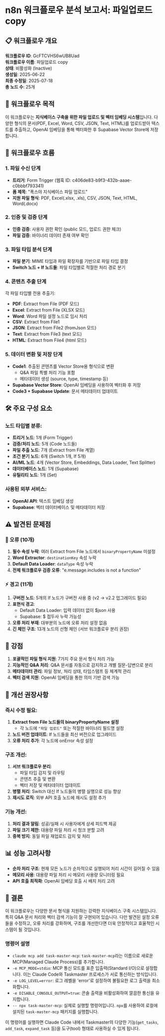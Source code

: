# n8n 워크플로우 분석 보고서: 파일업로드 copy

## 📋 워크플로우 개요

**워크플로우 ID**: GcFTCVHS6wUB8Uad  
**워크플로우 이름**: 파일업로드 copy  
**상태**: 비활성화 (Inactive)  
**생성일**: 2025-06-22  
**최종 수정일**: 2025-07-18  
**총 노드 수**: 25개  

## 🎯 워크플로우 목적

이 워크플로우는 **지식베이스 구축을 위한 파일 업로드 및 벡터 임베딩 시스템**입니다. 다양한 형식의 문서(PDF, Excel, Word, CSV, JSON, Text, HTML)를 업로드받아 텍스트를 추출하고, OpenAI 임베딩을 통해 벡터화한 후 Supabase Vector Store에 저장합니다.

## 🔄 워크플로우 흐름

### 1. **파일 수신 단계**
- **트리거**: Form Trigger (웹훅 ID: c406de83-b9f3-432b-aaae-c0bbbf793341)
- **폼 제목**: "폭스야 지식베이스 파일 업로드"
- **지원 파일 형식**: PDF, Excel(.xlsx, .xls), CSV, JSON, Text, HTML, Word(.docx)

### 2. **인증 및 검증 단계**
- **인증 검증**: 사용자 권한 확인 (public 모드, 업로드 권한 체크)
- **파일 검증**: 바이너리 데이터 존재 여부 확인

### 3. **파일 타입 분석 단계**
- **파일 분기**: MIME 타입과 파일 확장자를 기반으로 파일 타입 결정
- **Switch 노드 + If 노드들**: 파일 타입별로 적절한 처리 경로 분기

### 4. **콘텐츠 추출 단계**
각 파일 타입별 전용 추출기:
- **PDF**: Extract from File (PDF 모드)
- **Excel**: Extract from File (XLSX 모드)
- **Word**: Word 파일 설정 노드로 임시 처리
- **CSV**: Extract from File1
- **JSON**: Extract from File2 (fromJson 모드)
- **Text**: Extract from File3 (text 모드)
- **HTML**: Extract from File4 (html 모드)

### 5. **데이터 변환 및 저장 단계**
- **Code1**: 추출된 콘텐츠를 Vector Store용 형식으로 변환
  - Q&A 파일 특별 처리 기능 포함
  - 메타데이터 생성 (source, type, timestamp 등)
- **Supabase Vector Store**: OpenAI 임베딩을 사용하여 벡터화 후 저장
- **Code3 + Supabase Update**: 문서 메타데이터 업데이트

## 🛠️ 주요 구성 요소

### 노드 타입별 분류:
- **트리거 노드**: 1개 (Form Trigger)
- **검증/처리 노드**: 5개 (Code 노드들)
- **파일 추출 노드**: 7개 (Extract from File 계열)
- **조건 분기 노드**: 6개 (Switch 1개, If 5개)
- **AI/ML 노드**: 4개 (Vector Store, Embeddings, Data Loader, Text Splitter)
- **데이터베이스 노드**: 1개 (Supabase)
- **유틸리티 노드**: 1개 (Set)

### 사용된 외부 서비스:
- **OpenAI API**: 텍스트 임베딩 생성
- **Supabase**: 벡터 데이터베이스 및 메타데이터 저장

## ⚠️ 발견된 문제점

### 🚨 오류 (10개)
1. **필수 속성 누락**: 여러 Extract from File 노드에서 `binaryPropertyName` 미설정
2. **Word Extractor**: `destinationKey` 속성 누락
3. **Default Data Loader**: `dataType` 속성 누락
4. **전체 워크플로우 검증 오류**: "e.message.includes is not a function"

### ⚡ 경고 (11개)
1. **구버전 노드**: 5개의 If 노드가 구버전 사용 중 (v2 → v2.2 업그레이드 필요)
2. **표현식 경고**: 
   - Default Data Loader: 입력 데이터 없이 $json 사용
   - Supabase: $ 접두사 누락 가능성
3. **오류 처리 부재**: 대부분의 노드에 오류 처리 설정 없음
4. **긴 체인 구조**: 13개 노드의 선형 체인 (서브 워크플로우 분리 권장)

## 💪 강점

1. **포괄적인 파일 형식 지원**: 7가지 주요 문서 형식 처리 가능
2. **지능적인 Q&A 처리**: Q&A 문서를 자동으로 감지하고 개별 질문-답변으로 분리
3. **메타데이터 관리**: 파일 정보, 처리 상태, 타임스탬프 등 체계적 관리
4. **벡터 검색 지원**: OpenAI 임베딩을 통한 의미 기반 검색 가능

## 🔧 개선 권장사항

### 즉시 수정 필요:
1. **Extract from File 노드들의 binaryPropertyName 설정**
   - 각 노드에 `"파일 업로드"` 또는 적절한 바이너리 필드명 설정
2. **노드 버전 업데이트**: If 노드들을 최신 버전으로 업그레이드
3. **오류 처리 추가**: 각 노드에 onError 속성 설정

### 구조 개선:
1. **서브 워크플로우 분리**:
   - 파일 타입 감지 및 라우팅
   - 콘텐츠 추출 및 변환
   - 벡터 저장 및 메타데이터 업데이트
2. **병렬 처리**: Switch 대신 If 노드들의 병렬 실행으로 성능 향상
3. **재시도 로직**: 외부 API 호출 노드에 재시도 설정 추가

### 기능 개선:
1. **처리 결과 알림**: 성공/실패 시 사용자에게 상세 피드백 제공
2. **파일 크기 제한**: 대용량 파일 처리 시 청크 분할 고려
3. **중복 방지**: 동일 파일 재업로드 감지 및 처리

## 📊 성능 고려사항

- **순차 처리 구조**: 현재 모든 노드가 순차적으로 실행되어 처리 시간이 길어질 수 있음
- **메모리 사용**: 대용량 파일 처리 시 메모리 사용량 모니터링 필요
- **API 호출 최적화**: OpenAI 임베딩 호출 시 배치 처리 고려

## 🎯 결론

이 워크플로우는 다양한 문서 형식을 지원하는 강력한 지식베이스 구축 시스템입니다. 특히 Q&A 문서 처리와 벡터 검색 기능이 잘 구현되어 있습니다. 다만 발견된 설정 오류들을 수정하고, 오류 처리를 강화하며, 구조를 개선한다면 더욱 안정적이고 효율적인 시스템이 될 것입니다.

### 명령어 설명

*   `claude mcp add task-master-mcp`: `task-master-mcp`라는 이름으로 새로운 MCP(Managed Claude Process)를 추가합니다.
*   `-e MCP_MODE=stdio`: MCP 통신 모드를 표준 입출력(Standard I/O)으로 설정합니다. 이는 Claude Code와 Taskmaster 프로세스가 서로 통신하는 방식입니다.
*   `-e LOG_LEVEL=error`: 로그 레벨을 'error'로 설정하여 불필요한 로그 출력을 최소화합니다.
*   `-e DISABLE_CONSOLE_OUTPUT=true`: 콘솔 출력을 비활성화하여 깔끔한 통신을 유지합니다.
*   `-- npx task-master-mcp`: 실제로 실행할 명령어입니다. `npx`를 사용하여 로컬에 설치된 `task-master-mcp` 패키지를 실행합니다.

이 명령어를 실행하면 Claude Code 내에서 Taskmaster의 다양한 기능(`get_tasks`, `add_task`, `expand_task` 등)을 도구(tool) 형태로 사용하실 수 있게 됩니다.